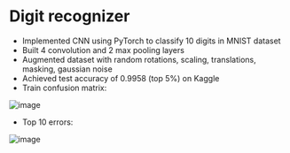 # Digit recognizer
* Implemented CNN using PyTorch to classify 10 digits in MNIST dataset
* Built 4 convolution and 2 max pooling layers
* Augmented dataset with random rotations, scaling, translations, masking, gaussian noise
* Achieved test accuracy of 0.9958 (top 5%) on Kaggle
* Train confusion matrix:
  
![image](https://github.com/user-attachments/assets/7527c69b-9d9a-432a-bc3f-1fef17015699)
* Top 10 errors:

![image](https://github.com/user-attachments/assets/f50a5ad0-6d9d-4fdf-a9e5-0e5634b91b79)
